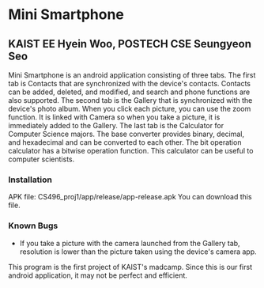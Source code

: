 # Mini Smartphone
## **KAIST EE** Hyein Woo, **POSTECH CSE** Seungyeon Seo
Mini Smartphone is an android application consisting of three tabs. The first tab is Contacts that are synchronized with the device's contacts. Contacts can be added, deleted, and modified, and search and phone functions are also supported. The second tab is the Gallery that is synchronized with the device's photo album. When you click each picture, you can use the zoom function. It is linked with Camera so when you take a picture, it is immediately added to the Gallery. The last tab is the Calculator for Computer Science majors. The base converter provides binary, decimal, and hexadecimal and can be converted to each other. The bit operation calculator has a bitwise operation function. This calculator can be useful to computer scientists.

### Installation
APK file: CS496_proj1/app/release/app-release.apk
You can download this file.

### Known Bugs
- If you take a picture with the camera launched from the Gallery tab, resolution is lower than the picture taken using the device's camera app.

This program is the first project of KAIST's madcamp. Since this is our first android application, it may not be perfect and efficient.

